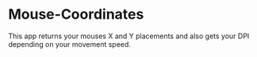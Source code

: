 # Mouse-Coordinates
This app returns your mouses X and Y placements and also gets your DPI depending on your movement speed.
